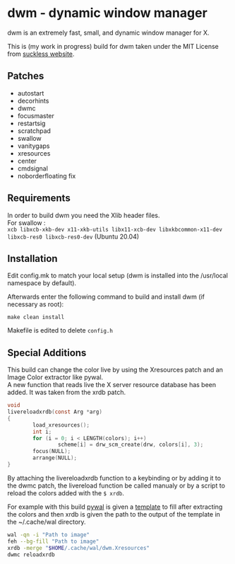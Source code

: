 # dwm - dynamic window manager

dwm is an extremely fast, small, and dynamic window manager for X.

This is (my work in progress) build for dwm taken under the MIT License from [suckless website](https://dwm.suckless.org/).

## Patches

+ autostart
+ decorhints
+ dwmc
+ focusmaster
+ restartsig
+ scratchpad
+ swallow
+ vanitygaps
+ xresources
+ center
+ cmdsignal
+ noborderfloating fix 


## Requirements

In order to build dwm you need the Xlib header files.  
For swallow :  
`xcb libxcb-xkb-dev x11-xkb-utils libx11-xcb-dev libxkbcommon-x11-dev libxcb-res0 libxcb-res0-dev` (Ubuntu 20.04)


## Installation

Edit config.mk to match your local setup (dwm is installed into the /usr/local namespace by default).

Afterwards enter the following command to build and install dwm (if necessary as root):

`make clean install`

Makefile is edited to delete `config.h`

## Special Additions

This build can change the color live by using the Xresources patch and an Image Color extractor like pywal.  
A new function that reads live the X server resource database has been added. It was taken from the xrdb patch.  

```C
void
livereloadxrdb(const Arg *arg)
{
        load_xresources();
        int i;
        for (i = 0; i < LENGTH(colors); i++)
                scheme[i] = drw_scm_create(drw, colors[i], 3);
        focus(NULL);
        arrange(NULL);
}
```
By attaching the livereloadxrdb function to a keybinding or by adding it to the dwmc patch, the livereload function be called manualy or by a script to reload the colors added with the `$ xrdb`.

For example with this build [pywal](https://github.com/dylanaraps/pywal) is given a [template](https://github.com/dylanaraps/pywal/wiki/User-Template-Files) to fill after extracting the colors and then xrdb is given the path to the output of the template in the ~/.cache/wal directory.

```bash
wal -qn -i "Path to image"
feh --bg-fill "Path to image"
xrdb -merge "$HOME/.cache/wal/dwm.Xresources"
dwmc reloadxrdb
```



